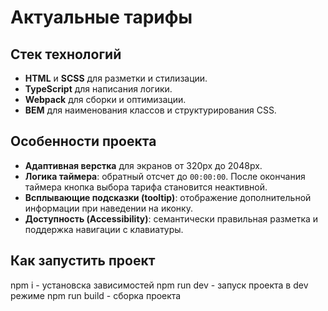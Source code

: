 # Актуальные тарифы

## Стек технологий

- **HTML** и **SCSS** для разметки и стилизации.
- **TypeScript** для написания логики.
- **Webpack** для сборки и оптимизации.
- **BEM** для наименования классов и структурирования CSS.

## Особенности проекта

- **Адаптивная верстка** для экранов от 320px до 2048px.
- **Логика таймера**: обратный отсчет до `00:00:00`. После окончания таймера кнопка выбора тарифа становится неактивной.
- **Всплывающие подсказки (tooltip)**: отображение дополнительной информации при наведении на иконку.
- **Доступность (Accessibility)**: семантически правильная разметка и поддержка навигации с клавиатуры.

## Как запустить проект

npm i - установска зависимостей
npm run dev - запуск проекта в dev режиме
npm run build - сборка проекта